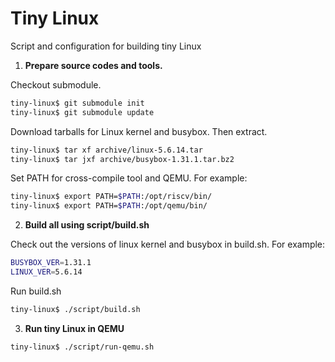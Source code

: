 # Tiny Linux

Script and configuration for building tiny Linux

1. **Prepare source codes and tools.**

Checkout submodule.

```bash
tiny-linux$ git submodule init
tiny-linux$ git submodule update
```

Download tarballs for Linux kernel and busybox. Then extract.

```bash
tiny-linux$ tar xf archive/linux-5.6.14.tar
tiny-linux$ tar jxf archive/busybox-1.31.1.tar.bz2 
```

Set PATH for cross-compile tool and QEMU. For example:

```bash
tiny-linux$ export PATH=$PATH:/opt/riscv/bin/
tiny-linux$ export PATH=$PATH:/opt/qemu/bin/
```

2. **Build all using script/build.sh**

Check out the versions of linux kernel and busybox in build.sh. For example:

```bash
BUSYBOX_VER=1.31.1 
LINUX_VER=5.6.14
``` 

Run build.sh

```bash
tiny-linux$ ./script/build.sh
```

3. **Run tiny Linux in QEMU**

```bash
tiny-linux$ ./script/run-qemu.sh
```
